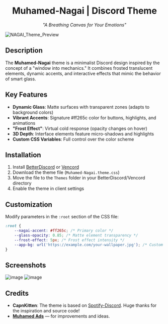 <div align="center">  
  <h1>Muhamed-Nagai | Discord Theme</h1>  
  <p><em>"A Breathing Canvas for Your Emotions"</em></p>
</div>  

![NAGAI_Theme_Preview](https://github.com/user-attachments/assets/0ad2b58c-50a0-4843-8dda-14bbac210c57)

## Description
The **Muhamed-Nagai** theme is a minimalist Discord design inspired by the concept of a "window into mechanics." It combines frosted translucent elements, dynamic accents, and interactive effects that mimic the behavior of smart glass.

## Key Features
- **Dynamic Glass**: Matte surfaces with transparent zones (adapts to background colors)
- **Vibrant Accents**: Signature #ff265c color for buttons, highlights, and animations
- **"Frost Effect"**: Virtual cold response (opacity changes on hover)
- **3D Depth**: Interface elements feature micro-shadows and highlights
- **Custom CSS Variables**: Full control over the color scheme

## Installation
1. Install [BetterDiscord](https://betterdiscord.app/) or [Vencord](https://vencord.dev/)
2. Download the theme file (`Muhamed-Nagai.theme.css`)
3. Move the file to the `Themes` folder in your BetterDiscord/Vencord directory
4. Enable the theme in client settings

## Customization
Modify parameters in the `:root` section of the CSS file:
```css
:root {
    --nagai-accent: #ff265c; /* Primary color */
    --glass-opacity: 0.85; /* Matte element transparency */
    --frost-effect: 5px; /* Frost effect intensity */
    --app-bg: url('https://example.com/your-wallpaper.jpg'); /* Custom wallpaper */
}
```

## Screenshots
![image](https://github.com/user-attachments/assets/35166e80-cdcb-41a2-aa70-08008aa73565)
![image](https://github.com/user-attachments/assets/ce447c44-9fbd-4318-8965-93f7fad5b393)


## Credits
- **CapnKitten**: The theme is based on [Spotify-Discord](https://github.com/CapnKitten/BetterDiscord/tree/master/Themes/Translucence). Huge thanks for the inspiration and source code!
- **[Muhamed Ads](https://github.com/muhamedlabs)** — for improvements and ideas.
